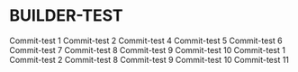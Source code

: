 # BUILDER-TEST
Commit-test 1
Commit-test 2
Commit-test 4
Commit-test 5
Commit-test 6
Commit-test 7
Commit-test 8
Commit-test 9
Commit-test 10
Commit-test 1
Commit-test 2
Commit-test 8
Commit-test 9
Commit-test 10
Commit-test 11
